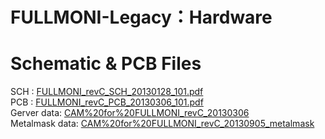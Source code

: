 
# FULLMONI-Legacy：Hardware
# Schematic & PCB Files
 SCH : [FULLMONI_revC_SCH_20130128_101.pdf](https://github.com/tomoya723/FULLMONI-Legacy/blob/4514685d8f7103bcbfc3824f94381c39d037f4da/Hardware/FULLMONI_revC_SCH_20130128_101.pdf)<br>
 PCB : [FULLMONI_revC_PCB_20130306_101.pdf](https://github.com/tomoya723/FULLMONI-Legacy/blob/c4a8cc1ee19b74c6463b97665e4f9444e0cc6ba2/Hardware/FULLMONI_revC_PCB_20130306_101.pdf)<br>
 Gerver data: [CAM%20for%20FULLMONI_revC_20130306](https://github.com/tomoya723/FULLMONI-Legacy/tree/5013744d0d0d1694fd1f57bb33fa13641ba547d0/Hardware/CAM%20for%20FULLMONI_revC_20130306)<br>
 Metalmask data: [CAM%20for%20FULLMONI_revC_20130905_metalmask](https://github.com/tomoya723/FULLMONI-Legacy/tree/95ea076388679fc861d6b10b5c2362134d616c25/Hardware/CAM%20for%20FULLMONI_revC_20130905_metalmask)<br>
